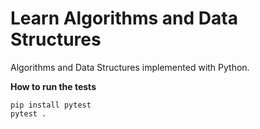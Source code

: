 # Learn Algorithms and Data Structures

Algorithms and Data Structures implemented with Python.

**How to run the tests**

```
pip install pytest
pytest .
```

